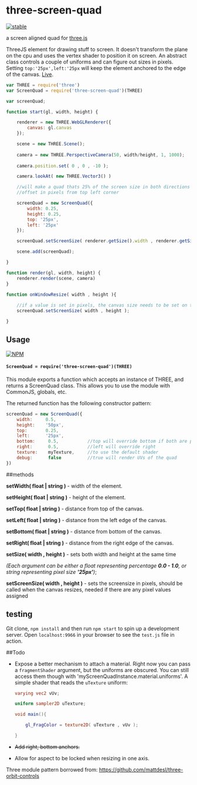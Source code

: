 # three-screen-quad
[![stable](http://badges.github.io/stability-badges/dist/stable.svg)](http://github.com/badges/stability-badges)

a screen aligned quad for [three.js](https://github.com/mrdoob/three.js/)

ThreeJS element for drawing stuff to screen. It doesn't transform the plane on the cpu and uses the vertex shader to position it on screen. An abstract class controls a couple of uniforms and can figure out sizes in pixels. Setting `top:'25px',left:'25px` will keep the element anchored to the edge of the canvas. [Live](http://dusanbosnjak.com/test/webGL/three-screen-quad/).

```js
var THREE = require('three')
var ScreenQuad = require('three-screen-quad')(THREE)

var screenQuad;

function start(gl, width, height) {

    renderer = new THREE.WebGLRenderer({
        canvas: gl.canvas
    });

    scene = new THREE.Scene();
    
    camera = new THREE.PerspectiveCamera(50, width/height, 1, 1000);
    
    camera.position.set( 0 , 0 , -10 );

    camera.lookAt( new THREE.Vector3() )

    //will make a quad thats 25% of the screen size in both directions
    //offset in pixels from top left corner 

    screenQuad = new ScreenQuad({
    	width: 0.25,
    	height: 0.25,
    	top: '25px',
    	left: '25px'
    });

    screenQuad.setScreenSize( renderer.getSize().width , renderer.getSize().height );

    scene.add(screenQuad);

}

function render(gl, width, height) {
    renderer.render(scene, camera)
}

function onWindowResize( width , height ){
	
	//if a value is set in pixels, the canvas size needs to be set on the element
	screenQuad.setScreenSize( width , height );

}
```

## Usage
[![NPM](https://nodei.co/npm/three-screen-quad.png)](https://npmjs.org/package/three-screen-quad)

#### `ScreenQuad = require('three-screen-quad')(THREE)`

This module exports a function which accepts an instance of THREE, and returns a ScreenQuad class. This allows you to use the module with CommonJS, globals, etc.

The returned function has the following constructor pattern:

```js
screenQuad = new ScreenQuad({
	width: 	   0.5, 
	height:    '50px',
	top:       0.25, 
	left:      '25px',
    bottom:     0.5,           //top will override bottom if both are present in arguments
    right:      0.5,           //left will override right
    texture:    myTexture,     //to use the default shader
    debug:      false          //true will render UVs of the quad
})
```

##methods

**setWidth( float | string )** - width of the element. 

**setHeight( float | string )** - height of the element. 

**setTop( float | string )** - distance from top of the canvas. 

**setLeft( float | string )** - distance from the left edge of the canvas. 

**setBottom( float | string )** - distance from bottom of the canvas. 

**setRight( float | string )** - distance from the right edge of the canvas. 

**setSize( width , height )** - sets both width and height at the same time

_(Each argument can be either a float representing percentage **0.0 - 1.0**, or string representing pixel size **'25px'**)_;

**setScreenSize( width , height )** - sets the screensize in pixels, should be called when the canvas resizes, needed if there are any pixel values assigned

## testing

Git clone, `npm install` and then run `npm start` to spin up a development server. Open `localhost:9966` in your browser to see the `test.js` file in action.

##Todo

- Expose a better mechanism to attach a material. Right now you can pass a `fragmentShader` argument, but the uniforms are obscured. You can still access them though with 'myScreenQuadInstance.material.uniforms'. A simple shader that reads the `uTexture` uniform:

	```glsl
	varying vec2 vUv;

	uniform sampler2D uTexture;

	void main(){

		gl_FragColor = texture2D( uTexture , vUv );

	}
	```
- ~~Add right, bottom anchors.~~
- Allow for aspect to be locked when resizing in one axis. 




Three module pattern borrowed from:
https://github.com/mattdesl/three-orbit-controls
